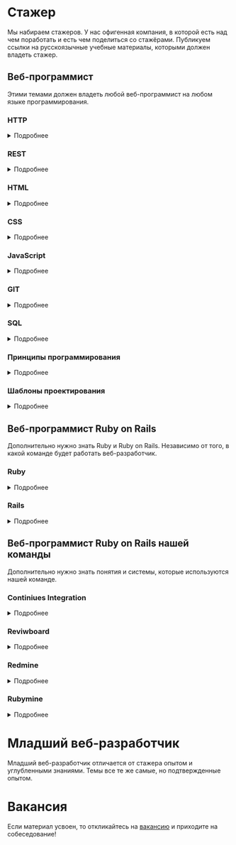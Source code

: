 # Стажер

Мы набираем стажеров. У нас офигенная компания, в которой есть над чем поработать и есть чем поделиться со стажёрами. Публикуем ссылки на русскоязычные учебные материалы, которыми должен владеть стажер.

## Веб-программист

Этими темами должен владеть любой веб-программист на любом языке программирования.

### HTTP

<details><summary>Подробнее</summary>

#### Учебники

* [Руководство по HTTP](https://proselyte.net/tutorials/http-tutorial/introduction/)
* [Протокол HTTP](http://www.sdteam.com/t3730)

#### Бесплатные курсы

* [ИНТУИТ](https://www.intuit.ru/studies/courses/485/341/lecture/8182)

#### Статьи

* [Простым языком об HTTP](https://habr.com/post/215117/)
* [HTTP: протокол, который каждый разработчик должен знать](https://ruseller.com/lessons.php?id=1726&rub=28)
* [Что нужно знать про HTTP протокол веб-разработчику. Правила HTTP протокола](https://zametkinapolyah.ru/servera-i-protokoly/chto-nuzhno-znat-pro-http-protokol-veb-razrabotchiku-pravila-http-protokola.html)
* [Что такое протокол HTTP и как он работает](https://www.iguides.ru/main/other/chto_takoe_protokol_http_i_kak_on_rabotaet/)
* [Статья в Wikipedia](https://ru.wikipedia.org/wiki/HTTP)
</details>

### REST

<details><summary>Подробнее</summary>

#### Статьи

* [Архитектура REST](https://habr.com/post/38730/)
* [Почему REST?](https://code.tutsplus.com/ru/tutorials/a-beginners-guide-to-http-and-rest--net-16340)
* [Статья в Wikipedia](https://ru.wikipedia.org/wiki/REST)
</details>

### HTML

<details><summary>Подробнее</summary>

#### Курсы

* [Знакомство с HTML](https://codebra.ru/ru/lessons-html/dating/1/1)
* [Основы HTML](https://htmlacademy.ru/courses/4/run/1)
* [Бесплатный курс HTML для начинающих](https://webshake.ru/html-training-course)
* [Курс HTML/CSS](https://fructcode.com/ru/courses/html-and-css/)
* [Бесплатный курс «HTML и CSS с нуля»](https://netology.ru/programs/html-css-base#/order)

#### Лекции

* [HTML5 и CSS3](http://codenamecrud.ru/html5-and-css3)

#### Видео

* [HTML для начинающих](https://www.youtube.com/watch?v=8mK5aY5YOCc)
* [HTML5 для начинающих](https://www.youtube.com/watch?v=gGYV7Gb7LTo)
* [HTML верстка на примере бизнес сайта](https://www.youtube.com/watch?v=qh0AZRaogzU&list=PLyf8LgkO_8q84nQqB4K4zFSBUJz7JIgti)
</details>

### CSS

<details><summary>Подробнее</summary>

#### Курсы

* [Знакомство с CSS](https://codebra.ru/ru/lessons-css/familiarity/1/1)
* [Основы CSS](https://htmlacademy.ru/courses/41/run/1)
* [Курс HTML/CSS](https://fructcode.com/ru/courses/html-and-css/)
* [Бесплатный курс «HTML и CSS с нуля»](https://netology.ru/programs/html-css-base#/order)

#### Лекции

* [HTML5 и CSS3](http://codenamecrud.ru/html5-and-css3)

#### Видео

* [Основы CSS](https://www.youtube.com/watch?v=NkmZl1Yy94Q)
* [Основы CSS - Руководство для самых маленьких](https://www.youtube.com/watch?v=_nrQbO3iXgI)
* [CSS3 для начинающих](https://www.youtube.com/watch?v=bQK9xQ1GIvU)
* [Уроки по CSS/CSS3](https://www.youtube.com/watch?v=IsZDtOYUWvk)
* [Flexbox CSS3](https://www.youtube.com/watch?v=RNjnRA0QSug)

#### Статьи
* [Эволюция CSS](https://habr.com/company/mailru/blog/319956/)
</details>

### JavaScript

<details><summary>Подробнее</summary>

### Учебники

* [Современный учебник Javascript](https://learn.javascript.ru/)

### Лекции

* [Javascript и jQuery](http://codenamecrud.ru/javascript-and-jquery)

#### Курсы

* [Знакомство с Javascript](https://codebra.ru/ru/lessons-javascript/singles/1/1)
* [Основы JavaScript](https://htmlacademy.ru/courses/207/run/1)
* [Знакомство с jQuery](https://codebra.ru/ru/lessons-additionally/jquery/1/1)
* [Javascript и jQuery](https://fructcode.com/ru/courses/javascript-and-jquery/)
* [Современный Javascript](https://fructcode.com/ru/courses/modern-javascript/)

####  Видео

* [Основы Javascript](https://www.youtube.com/watch?v=n0sPFaLsNeI)
* [JavaScript для начинающих](https://www.youtube.com/watch?v=xgDtBQ-NxtA)
* [Javascript-джедай](https://www.youtube.com/watch?v=H6G63NKRSi8)
</details>

### GIT

<details><summary>Подробнее</summary>

#### Учебники

* [Pro Git](https://git-scm.com/book/ru/v2)

#### Курсы

* [Курс Linux/GIT](https://fructcode.com/ru/courses/linux-and-git/)

### Видео

* [Git - для новичков](https://www.youtube.com/watch?v=PEKN8NtBDQ0)
</details>

### SQL
<details><summary>Подробнее</summary>

### Книги

* [SQL за 10 минут](http://forcoder.ru/web-other/sql-za-10-minut-1253)
* [SQL. Библия пользователя](http://forcoder.ru/sql/sql-bibliya-polzovatelya-1364)
* [SQL для простых смертных](http://forcoder.ru/sql/sql-dlya-prostyh-smertnyh-1481)
* [Изучаем SQL](http://forcoder.ru/sql/izuchaem-sql-1519)

### Курсы

* [Online-курс по основам SQL](https://shultais.education/courses/sql)
* [Курсы основы SQL онлайн бесплатно](https://imprium.ru/courses/kursy-osnovy-sql-online-besplatno)
* [Основы SQL](http://www.intuit.ru/studies/courses/5/5/info)
* [Введение в базы данных](https://stepik.org/course/551/)

#### Статьи

* [SQL для начинающих](https://ruseller.com/lessons.php?id=557)

#### Видео

* [Основы SQL](https://www.youtube.com/watch?v=P2Eaf9M4gOU)
* [SQL](https://www.youtube.com/watch?v=yOkj-PbCPQ8&list=PLDywto_IU4_4RU0sKfID6OY-np6uGmhlf)
* [Изучение программирования. SQL](https://tproger.ru/video/sql-introduction/)
* [Видеокурс по работе с MySQL](https://proglib.io/p/mysql-queries/)
</details>

### Принципы программирования

<details><summary>Подробнее</summary>

#### Статьи

* [Рефакторинг](https://refactoring.guru/ru/refactoring)
* [KISS — принцип проектирования, содержащий все остальные принципы проектирования](https://habr.com/post/249639/)
* [Анемичная модель предметной области — не анти-шаблон, а архитектура по принципам SOLID](https://habr.com/post/346016/)
* [SOLID: принцип единственности ответственности](https://habr.com/post/328584/)
* [Принципы SOLID в действии: от Slack до Twilio](https://habr.com/post/343966/)
* [Почему я не преподаю SOLID и «принцип устранения зависимостей»](https://habr.com/company/skbkontur/blog/260781/)
* [SOLID](https://habr.com/post/348286/)
* [Простое объяснение принципов SOLID](https://habr.com/company/mailru/blog/412699/)
* [Разбираемся с SOLID: Инверсия зависимостей](https://habr.com/post/313796/)
* [Очень простое объяснение принципов SOLID](https://habr.com/post/413707/)
* [От STUPID кода к SOLID коду](https://habr.com/post/273843/)
* [Архитектурная пирамида приложения](https://habr.com/post/336496/)
* [«Божественный» код (GOD'S code)](https://habr.com/company/mailru/blog/414201/)
* [Иерархия принципов проектирования, или самые важные слова для инженеров](https://habr.com/post/169487/)
* [Применяем принцип KISS к самим принципам проектирования](https://habr.com/post/347242/)
* [Domain-Driven Design: стратегическое проектирование. Часть 1](https://habr.com/post/316438/)
* [Domain-Driven Design: тактическое проектирование. Часть 2](https://habr.com/post/316890/)
</details>

### Шаблоны проектирования

<details><summary>Подробнее</summary>

#### Книги

* [Шаблоны проектирования веб-приложений](http://avidreaders.ru/book/shablony-proektirovaniya-veb-prilozheniy.html)
* [Элементарные шаблоны проектирования](http://padabum.com/d.php?id=37881)

#### Статьи

* [Зачем нужны паттерны ООП?](https://habr.com/post/170597/)
* [Паттерны проектирования в Ruby: Шаблонный метод](https://habr.com/post/188046/)
* [Шпаргалка по MV-паттернам для проектирования веб-приложений](https://habr.com/post/151219/)
* [Шпаргалка по шаблонам проектирования](https://habr.com/post/210288/)
* [Шаблон проектирования](https://ru.wikipedia.org/wiki/Шаблон_проектирования)
* [Шаблоны проектирования](https://refactoring.guru/ru/design-patterns)
</details>

## Веб-программист Ruby on Rails

Дополнительно нужно знать Ruby и Ruby on Rails. Независимо от того, в какой команде будет работать веб-разработчик.

### Ruby

<details><summary>Подробнее</summary>

#### Учебники

* [Программирование на Ruby](http://codenamecrud.ru/ruby-programming)
* [Ruby за 20 минут](https://www.ruby-lang.org/ru/documentation/quickstart/)
* [Wiki-учебник](https://ru.wikibooks.org/wiki/Ruby)

#### Видео

* [Научись Ruby](https://www.youtube.com/watch?v=IWZ_71EKbng&feature=youtu.be&list=PL6eOcSrXYcBcCoBn8wahHcBS7AGcZD429)
* [Канал rubyschool.us](https://www.youtube.com/channel/UC-uWAm_l55kVc0UwpZfv3EQ)
* [Ruby от CryptoFun](https://www.youtube.com/watch?v=N-s5CGDzj2w&list=PLd-kTafWJCJPF4ByjsATGkB7ALWnA2m2L)
* [Основы программирования на Ruby](https://www.youtube.com/watch?v=eJ_6O5sQkso&list=PL9XdPIVgBVVnCaktzjY3ArQ7W8rALv2sQ)
* [Божественный Ruby](https://www.youtube.com/watch?v=mICGqoexnls&list=PL60p2JqdCLmJkpwCDivaizje06kh9VNXB)

#### Курсы

* [Введение в Ruby](https://ru.hexlet.io/courses/ruby)

#### Книги

* [Узнаем Ruby](http://forcoder.ru/ruby/izuchaem-ruby-1533)
* [Путь Ruby](http://forcoder.ru/ruby/put-ruby-1508)

#### Стиль оформления кода

* [Руби: руководство по стилю оформления](https://github.com/arbox/ruby-style-guide/blob/master/README-ruRU.md)
</details>

### Rails

<details><summary>Подробнее</summary>

#### Учебники

* [Ruby on Rails](http://codenamecrud.ru/ruby-on-rails)
* [Изучение Rails на Примерах](http://railstutorial.ru/chapters/4_0/beginning)
* [Rails для начинающих](http://rusrails.ru/getting-started-with-rails)

#### Видео

* [Канал rubyschool.us](https://www.youtube.com/channel/UC-uWAm_l55kVc0UwpZfv3EQ)
* [Научись Rails](https://www.youtube.com/watch?v=kv2IJ1NeE00&index=51&list=PL6eOcSrXYcBcCoBn8wahHcBS7AGcZD429)
* [Как написать блог за 15 минут на Ruby on Rails](https://www.youtube.com/watch?v=ecxezoc0uv0)
* [Видеоуроки по Ruby on Rails](https://www.youtube.com/playlist?list=PL27JArXACRZ9tkg_0xTwCAT_lWzbf1nv-)
* [Ruby Way от Хороший Программист](https://www.youtube.com/watch?v=L5Va6hF76uE&list=PL87kYOx0cUgjhIzbysKiQlh3-lgZ0Lxno)
* [Ruby on Rails от LoftBlog](https://www.youtube.com/watch?v=nLawteLcBc8)
* [Блог на Rails](https://www.youtube.com/watch?v=KzYkETRjYKY)
* [Хороший программист](https://www.youtube.com/watch?v=L5Va6hF76uE&list=PL87kYOx0cUgjhIzbysKiQlh3-lgZ0Lxno)
* [Научись Rails](https://www.youtube.com/watch?list=PLM-s_ZNvf20UjFJBsLqUt0vszhrDkrPl-&v=kv2IJ1NeE00)
* [Видеокурсы для Ruby разработчиков](https://coursehunters.net/ruby)

### Курсы

* [Онлайн курс по web-разработке на фреймворке Ruby on Rails](http://www.easyrails.ru/)

### Форумы

* [Форум о Ruby on Rails](http://onrails.club/)

### Статьи

* [Лучший способ изучить Rails](https://habr.com/post/138101/)

### Книги

* [Ruby on Rails для начинающих. Изучаем разработку веб-приложений на основе Rails](http://forcoder.ru/web-other/ruby-on-rails-dlya-nachinayuschih-izuchaem-razrabotku-veb-prilozheniy-na-osnove-rails-1561)

### Стиль оформления

* [Rails: руководство по стилю оформления](https://github.com/arbox/rails-style-guide/blob/master/README-ruRU.md)
</details>

## Веб-программист Ruby on Rails нашей команды

Дополнительно нужно знать понятия и системы, которые используются нашей команде.

### Continiues Integration

<details><summary>Подробнее</summary>

#### Статьи

* [Непрерывная интеграция](https://ru.wikipedia.org/wiki/Непрерывная_интеграция)
* [Введение в Continuous Integration](https://habr.com/post/82724/)
* [Continuous Integration для самых маленьки](https://habr.com/post/190412/)
* [Начинающему тестировщику — Continuous Integration](https://test-engineer.ru/testing-tools/nachinayushemu-testirovshiku-continuous-integration.html)
* [Какая разница между Continuous Delivery, Continuous Deployment и Continuous Integration](http://qaat.ru/kakaya-raznica-mezhdu-continuous-delivery-continuous-deployment-i-continuous-integration/)
* [Разбираемся с Continuous Integration](https://ifmo.su/ci)
</details>

### Reviwboard

<details><summary>Подробнее</summary>

#### Статьи

* [Как мы используем Review Board](http://www.deepshiftlabs.com/dev_blog/?p=930&lang=ru)
</details>

### Redmine

<details><summary>Подробнее</summary>

#### Видео

* [Пример работы с Redmine](https://www.youtube.com/watch?v=k9o_VmsEGgo&list=PLJQM4N7eJEoHOuyivQAamS-F4JSFZQUyj)

#### Практика

* [Скачать Bitnami VM](https://bitnami.com/stack/redmine/virtual-machine)
* [Потыкать](http://okiseleva.blogspot.com/2017/10/redmine.html)

#### Статьи

* [Redmine](https://ru.wikipedia.org/wiki/Redmine)
* [Автоматизированное управление проектами на основе Redmine](https://nilksa.ru/avtomatizirovannoe-upravlenie-proektami-na-osnove-redmine/)

#### Книги

* [Руководство пользователя системы Redmine](http://esau.tusur.ru/attachments/972/book_Redmine.pdf)
</details>

### Rubymine

<details><summary>Подробнее</summary>

#### Видео

* [Хороший программист](https://www.youtube.com/watch?v=cbMqXMo-pNw&list=PL_GGd8SqUl3xLnVP91iJQt9ZiKCUo2s1q)
* [Фишки](https://www.youtube.com/watch?v=KnyC1s-fnT4)

#### Практика

* [30-дневная лицензия](https://www.jetbrains.com/ruby/download/#section=windows)
</details>

# Младший веб-разработчик

Младший веб-разработчик отличается от стажера опытом и углубленными знаниями. Темы все те же самые, но подтвержденные опытом.

# Вакансия

Если материал усвоен, то откликайтесь на [вакансию](https://career.ru/vacancy/24897586) и приходите на собеседование!
